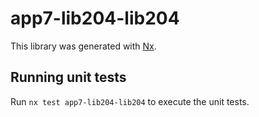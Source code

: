 # app7-lib204-lib204

This library was generated with [Nx](https://nx.dev).

## Running unit tests

Run `nx test app7-lib204-lib204` to execute the unit tests.
